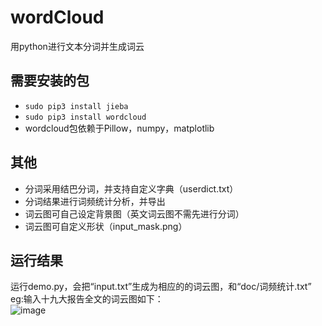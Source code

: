 # wordCloud

用python进行文本分词并生成词云

## 需要安装的包

* `sudo pip3 install jieba`
* `sudo pip3 install wordcloud`
* wordcloud包依赖于Pillow，numpy，matplotlib 

## 其他

* 分词采用结巴分词，并支持自定义字典（userdict.txt）
* 分词结果进行词频统计分析，并导出
* 词云图可自己设定背景图（英文词云图不需先进行分词）
* 词云图可自定义形状（input_mask.png）

## 运行结果

运行demo.py，会把“input.txt”生成为相应的的词云图，和“doc/词频统计.txt”  
eg:输入十九大报告全文的词云图如下：  
![image](Images/十九大.png)


